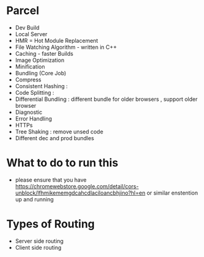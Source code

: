 # Parcel
- Dev Build
- Local Server
- HMR = Hot Module Replacement
- File Watching Algorithm - written in C++
- Caching - faster Builds
- Image Optimization
- Minification
- Bundling (Core Job)
- Compress
- Consistent Hashing : 
- Code Splitting :
- Differential Bundling : different bundle for older browsers , support older browser
- Diagnostic
- Error Handling
- HTTPs
- Tree Shaking : remove unsed code 
- Different dec and prod bundles

# What to do to run this 
- please ensure that you have https://chromewebstore.google.com/detail/cors-unblock/lfhmikememgdcahcdlaciloancbhjino?hl=en or similar enstention up and running


# Types of Routing
- Server side routing
- Client side routing